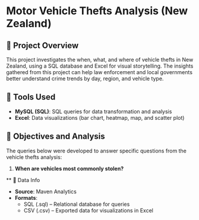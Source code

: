 # Motor Vehicle Thefts Analysis (New Zealand)

## 🔎 Project Overview
This project investigates the when, what, and where of vehicle thefts in New Zealand, using a SQL database and Excel for visual storytelling. The insights gathered from this project can help law enforcement and local governments better understand crime trends by day, region, and vehicle type.

## 🔧 Tools Used
* **MySQL (SQL)**: SQL queries for data transformation and analysis
* **Excel**: Data visualizations (bar chart, heatmap, map, and scatter plot)

## 🎯 Objectives and Analysis
The queries below were developed to answer specific questions from the vehicle thefts analysis: 
1. **When are vehicles most commonly stolen?**

** 📄 Data Info
* **Source**: Maven Analytics
* **Formats**:
   * SQL (.sql) – Relational database for queries
   * CSV (.csv) – Exported data for visualizations in Excel
